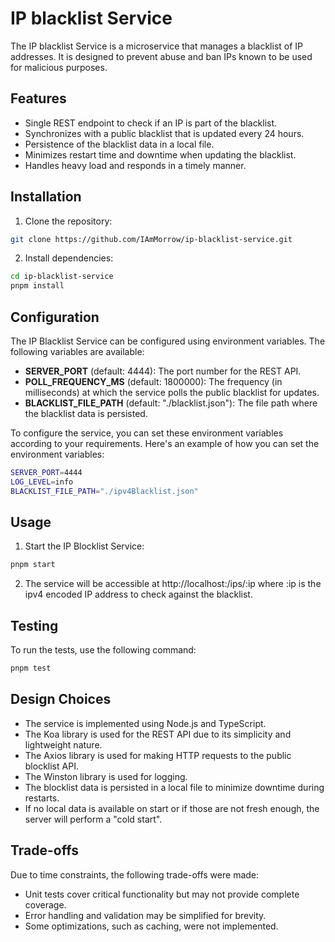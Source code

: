 # IP blacklist Service

The IP blacklist Service is a microservice that manages a blacklist of IP addresses. It is designed to prevent abuse and ban IPs known to be used for malicious purposes.

## Features

- Single REST endpoint to check if an IP is part of the blacklist.
- Synchronizes with a public blacklist that is updated every 24 hours.
- Persistence of the blacklist data in a local file.
- Minimizes restart time and downtime when updating the blacklist.
- Handles heavy load and responds in a timely manner.

## Installation

1. Clone the repository:
```bash
git clone https://github.com/IAmMorrow/ip-blacklist-service.git
```

2. Install dependencies:
```bash
cd ip-blacklist-service
pnpm install
```

## Configuration

The IP Blacklist Service can be configured using environment variables. The following variables are available:

- **SERVER_PORT** (default: 4444): The port number for the REST API.
- **POLL_FREQUENCY_MS** (default: 1800000): The frequency (in milliseconds) at which the service polls the public blacklist for updates.
- **BLACKLIST_FILE_PATH** (default: "./blacklist.json"): The file path where the blacklist data is persisted.

To configure the service, you can set these environment variables according to your requirements. Here's an example of how you can set the environment variables:

```bash
SERVER_PORT=4444
LOG_LEVEL=info
BLACKLIST_FILE_PATH="./ipv4Blacklist.json"
```

## Usage

1. Start the IP Blocklist Service:

```bash
pnpm start
```

2. The service will be accessible at http://localhost:<PORT>/ips/:ip where :ip is the ipv4 encoded IP address to check against the blacklist.

## Testing
To run the tests, use the following command:

```bash
pnpm test
```

## Design Choices
- The service is implemented using Node.js and TypeScript.
- The Koa library is used for the REST API due to its simplicity and lightweight nature.
- The Axios library is used for making HTTP requests to the public blocklist API.
- The Winston library is used for logging.
- The blocklist data is persisted in a local file to minimize downtime during restarts.
- If no local data is available on start or if those are not fresh enough, the server will perform a "cold start". 

## Trade-offs
Due to time constraints, the following trade-offs were made:

- Unit tests cover critical functionality but may not provide complete coverage.
- Error handling and validation may be simplified for brevity.
- Some optimizations, such as caching, were not implemented.
